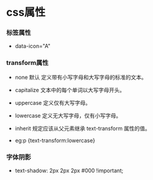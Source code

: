 # css属性

### <a>标签属性

- data-icon="A"


### transform属性
- none	默认 定义带有小写字母和大写字母的标准的文本。
- capitalize	文本中的每个单词以大写字母开头。
- uppercase	定义仅有大写字母。
- lowercase	定义无大写字母，仅有小写字母。
- inherit	规定应该从父元素继承 text-transform 属性的值。

- eg:p {text-transform:lowercase}


### 字体阴影
- text-shadow: 2px 2px 2px #000 !important;